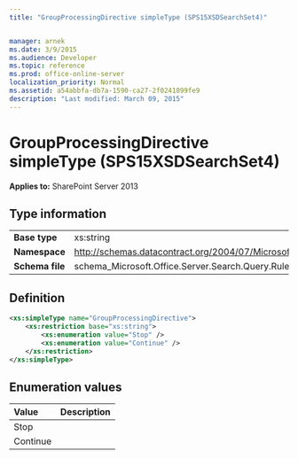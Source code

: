 ```yaml
---
title: "GroupProcessingDirective simpleType (SPS15XSDSearchSet4)"


manager: arnek
ms.date: 3/9/2015
ms.audience: Developer
ms.topic: reference
ms.prod: office-online-server
localization_priority: Normal
ms.assetid: a54abbfa-db7a-1590-ca27-2f0241899fe9
description: "Last modified: March 09, 2015"
---
```


# GroupProcessingDirective simpleType (SPS15XSDSearchSet4)

 
  
 **Applies to:** SharePoint Server 2013
  
## Type information

|||
|:-----|:-----|
|**Base type** <br/> |xs:string  <br/> |
|**Namespace** <br/> |http://schemas.datacontract.org/2004/07/Microsoft.Office.Server.Search.Query.Rules  <br/> |
|**Schema file** <br/> |schema_Microsoft.Office.Server.Search.Query.Rules.xsd  <br/> |
   
## Definition

```XML
<xs:simpleType name="GroupProcessingDirective">
    <xs:restriction base="xs:string">
        <xs:enumeration value="Stop" />
        <xs:enumeration value="Continue" />
    </xs:restriction>
</xs:simpleType>

```

## Enumeration values

|**Value**|**Description**|
|:-----|:-----|
|Stop  <br/> ||
|Continue  <br/> ||
   


